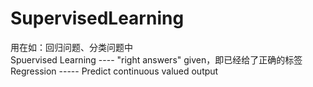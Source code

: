 # SupervisedLearning

用在如：回归问题、分类问题中  
Spuervised Learning ---- "right answers" given，即已经给了正确的标签  
Regression ----- Predict continuous valued output